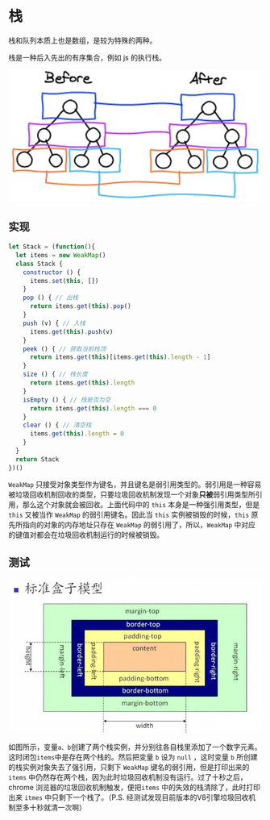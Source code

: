 # 栈

栈和队列本质上也是数组，是较为特殊的两种。

栈是一种后入先出的有序集合，例如 js 的执行栈。

![](../../.gitbook/assets/image%20%28126%29.png)

## 实现

```javascript
let Stack = (function(){
  let items = new WeakMap()
  class Stack {
    constructor () {
      items.set(this, [])
    }
    pop () { // 出栈
      return items.get(this).pop()
    }
    push (v) { // 入栈
      items.get(this).push(v)
    }
    peek () { // 获取当前栈顶
      return items.get(this)[items.get(this).length - 1]
    }
    size () { // 栈长度
      return items.get(this).length
    }
    isEmpty () { // 栈是否为空
      return items.get(this).length === 0
    }
    clear () { // 清空栈
      items.get(this).length = 0
    }
  }
  return Stack
})()

```

`WeakMap` 只接受对象类型作为键名，并且键名是弱引用类型的。弱引用是一种容易被垃圾回收机制回收的类型，只要垃圾回收机制发现一个对象**只被**弱引用类型所引用，那么这个对象就会被回收。上面代码中的 `this` 本身是一种强引用类型，但是 `this` 又被当作 `WeakMap` 的弱引用键名。因此当 `this` 实例被销毁的时候，`this` 原先所指向的对象的内存地址只存在 `WeakMap` 的弱引用了，所以，`WeakMap` 中对应的键值对都会在垃圾回收机制运行的时候被销毁。

## 测试

![](../../.gitbook/assets/image%20%2835%29.png)

如图所示，变量`a、b`创建了两个栈实例，并分别往各自栈里添加了一个数字元素。这时闭包`items`中是存在两个栈的。然后把变量 `b` 设为 `null` ，这时变量 `b` 所创建的栈实例对象失去了强引用，只剩下 `WeakMap` 键名的弱引用，但是打印出来的`items` 中仍然存在两个栈，因为此时垃圾回收机制没有运行。过了十秒之后，chrome 浏览器的垃圾回收机制触发，便把`items` 中的失效的栈清除了，此时打印出来 `itmes` 中只剩下一个栈了。（P.S. 经测试发现目前版本的V8引擎垃圾回收机制至多十秒就清一次啊）  


